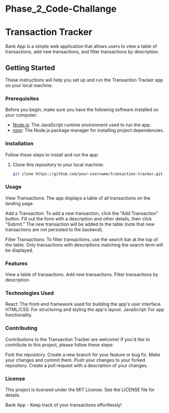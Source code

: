 # Phase_2_Code-Challange
# Transaction Tracker

Bank App is a simple web application that allows users to view a table of transactions, add new transactions, and filter transactions by description.



## Getting Started

These instructions will help you set up and run the Transaction Tracker app on your local machine.

### Prerequisites

Before you begin, make sure you have the following software installed on your computer:

- [Node.js](https://nodejs.org/): The JavaScript runtime environment used to run the app.
- [npm](https://www.npmjs.com/): The Node.js package manager for installing project dependencies.

### Installation

Follow these steps to install and run the app:

1. Clone this repository to your local machine:

   ```bash
   git clone https://github.com/your-username/transaction-tracker.git


### Usage
View Transactions: The app displays a table of all transactions on the landing page.

Add a Transaction: To add a new transaction, click the "Add Transaction" button. Fill out the form with a description and other details, then click "Submit." The new transaction will be added to the table (note that new transactions are not persisted to the backend).

Filter Transactions: To filter transactions, use the search bar at the top of the table. Only transactions with descriptions matching the search term will be displayed.

### Features
View a table of transactions.
Add new transactions.
Filter transactions by description.

### Technologies Used
React: The front-end framework used for building the app's user interface.
HTML/CSS: For structuring and styling the app's layout.
JavaScript: For app functionality.

### Contributing
Contributions to the Transaction Tracker are welcome! If you'd like to contribute to this project, please follow these steps:

Fork the repository.
Create a new branch for your feature or bug fix.
Make your changes and commit them.
Push your changes to your forked repository.
Create a pull request with a description of your changes.

### License
This project is licensed under the MIT License. See the LICENSE file for details.

Bank App - Keep track of your transactions effortlessly!







